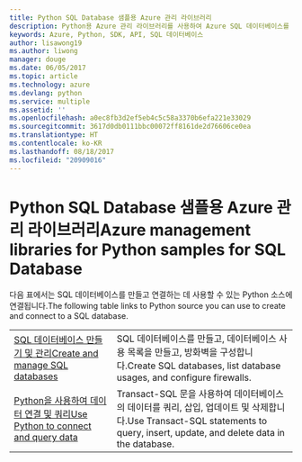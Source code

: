 ```yaml
---
title: Python SQL Database 샘플용 Azure 관리 라이브러리
description: Python용 Azure 관리 라이브러리를 사용하여 Azure SQL 데이터베이스를 만들고 업데이트하기 위한 샘플 코드를 얻습니다.
keywords: Azure, Python, SDK, API, SQL 데이터베이스
author: lisawong19
ms.author: liwong
manager: douge
ms.date: 06/05/2017
ms.topic: article
ms.technology: azure
ms.devlang: python
ms.service: multiple
ms.assetid: ''
ms.openlocfilehash: a0ec8fb3d2ef5eb4c5c58a3370b6efa221e33029
ms.sourcegitcommit: 3617d0db0111bbc00072ff8161de2d76606ce0ea
ms.translationtype: HT
ms.contentlocale: ko-KR
ms.lasthandoff: 08/18/2017
ms.locfileid: "20909016"
---
```

# <a name="azure-management-libraries-for-python-samples-for-sql-database"></a><span data-ttu-id="3e2ed-104">Python SQL Database 샘플용 Azure 관리 라이브러리</span><span class="sxs-lookup"><span data-stu-id="3e2ed-104">Azure management libraries for Python samples for SQL Database</span></span>

<span data-ttu-id="3e2ed-105">다음 표에서는 SQL 데이터베이스를 만들고 연결하는 데 사용할 수 있는 Python 소스에 연결됩니다.</span><span class="sxs-lookup"><span data-stu-id="3e2ed-105">The following table links to Python source you can use to create and connect to a SQL database.</span></span> 

| ||
|---|---|
| <span data-ttu-id="3e2ed-106">[SQL 데이터베이스 만들기 및 관리][1]</span><span class="sxs-lookup"><span data-stu-id="3e2ed-106">[Create and manage SQL databases][1]</span></span> | <span data-ttu-id="3e2ed-107">SQL 데이터베이스를 만들고, 데이터베이스 사용 목록을 만들고, 방화벽을 구성합니다.</span><span class="sxs-lookup"><span data-stu-id="3e2ed-107">Create SQL databases, list database usages, and configure firewalls.</span></span>  | 
| <span data-ttu-id="3e2ed-108">[Python을 사용하여 데이터 연결 및 쿼리][2]</span><span class="sxs-lookup"><span data-stu-id="3e2ed-108">[Use Python to connect and query data][2]</span></span> | <span data-ttu-id="3e2ed-109">Transact-SQL 문을 사용하여 데이터베이스의 데이터를 쿼리, 삽입, 업데이트 및 삭제합니다.</span><span class="sxs-lookup"><span data-stu-id="3e2ed-109">Use Transact-SQL statements to query, insert, update, and delete data in the database.</span></span> | 

[1]: https://azure.microsoft.com/resources/samples/sql-database-python-manage/
[2]: https://docs.microsoft.com/azure/sql-database/sql-database-connect-query-python